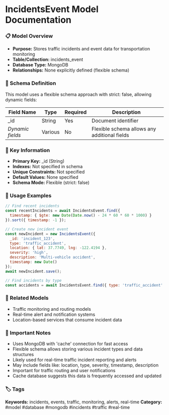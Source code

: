 # IncidentsEvent Model Documentation

### 📋 Model Overview
- **Purpose:** Stores traffic incidents and event data for transportation monitoring
- **Table/Collection:** incidents_event
- **Database Type:** MongoDB
- **Relationships:** None explicitly defined (flexible schema)

### 🔧 Schema Definition
This model uses a flexible schema approach with strict: false, allowing dynamic fields:

| **Field Name** | **Type** | **Required** | **Description** |
|----------------|----------|--------------|-----------------|
| _id | String | Yes | Document identifier |
| *Dynamic fields* | Various | No | Flexible schema allows any additional fields |

### 🔑 Key Information
- **Primary Key:** _id (String)
- **Indexes:** Not specified in schema
- **Unique Constraints:** Not specified
- **Default Values:** None specified
- **Schema Mode:** Flexible (strict: false)

### 📝 Usage Examples
```javascript
// Find recent incidents
const recentIncidents = await IncidentsEvent.find({
  timestamp: { $gte: new Date(Date.now() - 24 * 60 * 60 * 1000) }
}).sort({ timestamp: -1 });

// Create new incident event
const newIncident = new IncidentsEvent({
  _id: 'incident_123',
  type: 'traffic_accident',
  location: { lat: 37.7749, lng: -122.4194 },
  severity: 'high',
  description: 'Multi-vehicle accident',
  timestamp: new Date()
});
await newIncident.save();

// Find incidents by type
const accidents = await IncidentsEvent.find({ type: 'traffic_accident' });
```

### 🔗 Related Models
- Traffic monitoring and routing models
- Real-time alert and notification systems
- Location-based services that consume incident data

### 📌 Important Notes
- Uses MongoDB with 'cache' connection for fast access
- Flexible schema allows storing various incident types and data structures
- Likely used for real-time traffic incident reporting and alerts
- May include fields like: location, type, severity, timestamp, description
- Important for traffic routing and user notifications
- Cache database suggests this data is frequently accessed and updated

### 🏷️ Tags
**Keywords:** incidents, events, traffic, monitoring, alerts, real-time
**Category:** #model #database #mongodb #incidents #traffic #real-time